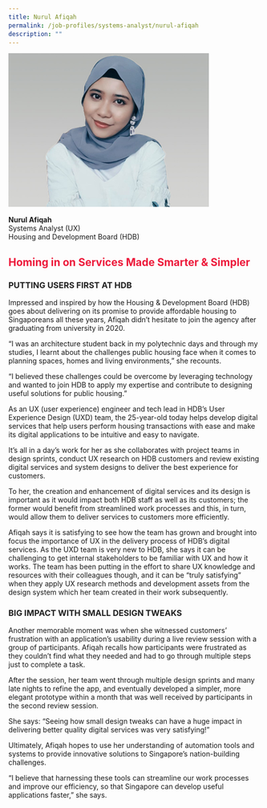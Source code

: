 ```yaml
---
title: Nurul Afiqah
permalink: /job-profiles/systems-analyst/nurul-afiqah
description: ""
---
```

<div class="content">
<p><img src="/images/nurul-afiqah-l.jpg" alt="Nurul Afiqah" style="width:400px;" align="left">
<br clear="left"><br>
<strong>Nurul Afiqah</strong><br>
Systems Analyst (UX)<br>
Housing and Development Board (HDB)


<h2 style="color:#ed1a3b;">Homing in on Services Made Smarter & Simpler</h2>


<h3 style="color:#212121;">PUTTING USERS FIRST AT HDB</h2>

<p>Impressed and inspired by how the Housing & Development Board (HDB) goes about delivering on its promise to provide affordable housing to Singaporeans all these years, Afiqah didn’t hesitate to join the agency after graduating from university in 2020.</p>

<p>“I was an architecture student back in my polytechnic days and through my studies, I learnt about the challenges public housing face when it comes to planning spaces, homes and living environments,” she recounts. </p>

<p>“I believed these challenges could be overcome by leveraging technology and wanted to join HDB to apply my expertise and contribute to designing useful solutions for public housing.”</p>

<p>As an UX (user experience) engineer and tech lead in HDB’s User Experience Design (UXD) team, the 25-year-old today helps develop digital services that help users perform housing transactions with ease and make its digital applications to be intuitive and easy to navigate.</p>

<p>It’s all in a day’s work for her as she collaborates with project teams in design sprints, conduct UX research on HDB customers and review existing digital services and system designs to deliver the best experience for customers. </p>

<p>To her, the creation and enhancement of digital services and its design is important as it would impact both HDB staff as well as its customers; the former would benefit from streamlined work processes and this, in turn, would allow them to deliver services to customers more efficiently. </p>

<p>Afiqah says it is satisfying to see how the team has grown and brought into focus the importance of UX in the delivery process of HDB’s digital services. As the UXD team is very new to HDB, she says it can be challenging to get internal stakeholders to be familiar with UX and how it works. The team has been putting in the effort to share UX knowledge and resources with their colleagues though, and it can be “truly satisfying” when they apply UX research methods and development assets from the design system which her team created in their work subsequently.</p>



<h3 style="color:#212121;">BIG IMPACT WITH SMALL DESIGN TWEAKS</h3>

<p>Another memorable moment was when she witnessed customers’ frustration with an application’s usability during a live review session with a group of participants. Afiqah recalls how participants were frustrated as they couldn’t find what they needed and had to go through multiple steps just to complete a task.</p>

<p>After the session, her team went through multiple design sprints and many late nights to refine the app, and eventually developed a simpler, more elegant prototype within a month that was well received by participants in the second review session. </p>

<p>She says: “Seeing how small design tweaks can have a huge impact in delivering better quality digital services was very satisfying!”</p>

<p>Ultimately, Afiqah hopes to use her understanding of automation tools and systems to provide innovative solutions to Singapore’s nation-building challenges.</p>

<p>“I believe that harnessing these tools can streamline our work processes and improve our efficiency, so that Singapore can develop useful applications faster,” she says.</p>
